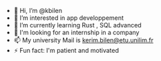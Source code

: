 - 👋 Hi, I’m @kbilen
- 👀 I’m interested in app developpement
- 🌱 I’m currently learning Rust , SQL advanced
- 💞️ I'm looking for an internship in a company
- 📫 My university Mail is kerim.bilen@etu.unilim.fr
- ⚡ Fun fact: I'm patient and motivated
